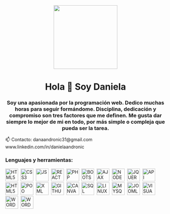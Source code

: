 <div id="header" align="center">
    <img src="https://media.giphy.com/media/CuuSHzuc0O166MRfjt/giphy.gif" width="200">
    <h1 align="center"> Hola 👋 Soy Daniela</h1>
    <h3>Soy una apasionada por la programación web. Dedico muchas horas para seguir formándome. 
        Disciplina, dedicación y compromiso son tres factores que me definen. 
        Me gusta dar siempre lo mejor de mi en todo, por más simple o compleja que pueda ser la tarea.
    </h3>
</div>
     📫 Contacto: danaandronic31@gmail.com
    </br>
                  www.linkedin.com/in/danielaandronic
    <div align="left">
        <h3>Lenguajes y herramientas:</h3>
        <img src="https://img.icons8.com/color/512/html-5--v1.png" 
        title="HTML5" alt="HTML5" width="40" height="40">&nbsp;
        <img src="" 
        title="CSS3" alt="CSS3" width="40" height="40">&nbsp;
        <img src="" 
        title="JS" alt="JS" width="40" height="40">&nbsp;
        <img src="" 
        title="REACT" alt="REACT" width="40" height="40">&nbsp;
        <img src="" 
        title="PHP" alt="PHP" width="40" height="40">&nbsp;
        <img src="" 
        title="BOOTSTRAP" alt="BOOTSTRAP" width="40" height="40">&nbsp;
        <img src="" 
        title="AJAX" alt="AJAX" width="40" height="40">&nbsp;
        <img src="" 
        title="NODEJS" alt="NODEJS" width="40" height="40">&nbsp;
        <img src="" 
        title="JQUERY" alt="JQUERY" width="40" height="40">&nbsp;
        <img src="" 
        title="API" alt="API" width="40" height="40">&nbsp;
        <img src="" 
        title="MVC" alt="HTML5" width="MVC" height="40">&nbsp;
        <img src="" 
        title="POO" alt="POO" width="40" height="40">&nbsp;
        <img src="" 
        title="XML" alt="XML" width="40" height="40">&nbsp;
        <img src="" 
        title="GITHUB" alt="GITHUB" width="40" height="40">&nbsp;
        <img src="" 
        title="CANVA" alt="CANVA" width="40" height="40">&nbsp;
        <img src="" 
        title="SQL" alt="SQL" width="40" height="40">&nbsp;
        <img src="" 
        title="LINUX" alt="LINUX" width="40" height="40">&nbsp;
        <img src="" 
        title="MYSQL" alt="MYSQL" width="40" height="40">&nbsp;
        <img src="" 
        title="JOOMLA" alt="JOOMLA" width="40" height="40">&nbsp;
        <img src="" 
        title="VISUAL STUDIO" alt="VISUAL STUDIO" width="40" height="40">&nbsp;
        <img src="" 
        title="WORDPRESS" alt="WORDPRESS" width="40" height="40">&nbsp;
        <img src="" 
        title="WORD" alt="WORD" width="40" height="40">&nbsp;
    </div>

